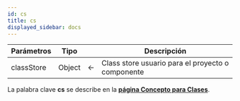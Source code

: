 ```yaml
---
id: cs
title: cs
displayed_sidebar: docs
---
```


| Parámetros | Tipo   |   | Descripción                                       |
| ---------- | ------ | - | ------------------------------------------------- |
| classStore | Object | ← | Class store usuario para el proyecto o componente |

La palabra clave **cs** se describe en la [**página Concepto para Clases**](../Concepts/classes.md#cs).
